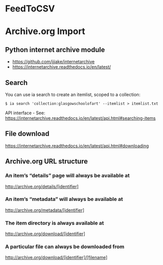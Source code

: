 # FeedToCSV

# Archive.org Import

## Python internet archive module
* https://github.com/jjjake/internetarchive
* https://internetarchive.readthedocs.io/en/latest/

## Search
You can use ia search to create an itemlist, scoped to a collection:

`$ ia search 'collection:glasgowschoolofart' --itemlist > itemlist.txt`

API interface - See: https://internetarchive.readthedocs.io/en/latest/api.html#searching-items

## File download
https://internetarchive.readthedocs.io/en/latest/api.html#downloading

## Archive.org URL structure

### An item’s “details” page will always be available at
http://archive.org/details/[identifier]

### An item’s “metadata” will always be available at
http://archive.org/metadata/[identifier]

### The item directory is always available at
http://archive.org/download/[identifier]

### A particular file can always be downloaded from
http://archive.org/download/[identifier]/[filename]